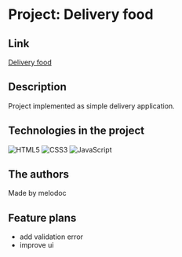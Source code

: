 # Project: Delivery food

## Link

[Delivery food](https://melodoc.github.io/delivery-food/index.html)

## Description

Project implemented as simple delivery application.

## Technologies in the project

![HTML5](https://img.shields.io/badge/html5-%23E34F26.svg?style=for-the-badge&logo=html5&logoColor=white)
![CSS3](https://img.shields.io/badge/css3-%231572B6.svg?style=for-the-badge&logo=css3&logoColor=white)
![JavaScript](https://img.shields.io/badge/JavaScript-ffd24a?style=for-the-badge&logo=javascript&logoColor=white)

## The authors

Made by melodoc

## Feature plans

- add validation error
- improve ui
